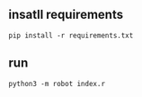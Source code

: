 ## insatll requirements
```
pip install -r requirements.txt
```

## run
```
python3 -m robot index.r
```